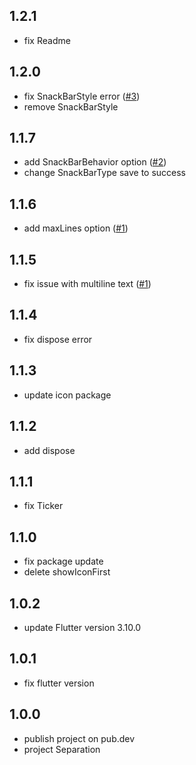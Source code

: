 ## 1.2.1
- fix Readme

## 1.2.0
- fix SnackBarStyle error ([#3](https://github.com/GiYeongUM/flutter_icon_snackbar/issues/3))
- remove SnackBarStyle

## 1.1.7
- add SnackBarBehavior option ([#2](https://github.com/GiYeongUM/flutter_icon_snackbar/issues/2))
- change SnackBarType save to success

## 1.1.6
- add maxLines option ([#1](https://github.com/GiYeongUM/flutter_icon_snackbar/issues/1))

## 1.1.5
- fix issue with multiline text ([#1](https://github.com/GiYeongUM/flutter_icon_snackbar/issues/1))

## 1.1.4
- fix dispose error

## 1.1.3
- update icon package

## 1.1.2
- add dispose

## 1.1.1
- fix Ticker

## 1.1.0
- fix package update
- delete showIconFirst

## 1.0.2
- update Flutter version 3.10.0

## 1.0.1
- fix flutter version

## 1.0.0 
- publish project on pub.dev
- project Separation